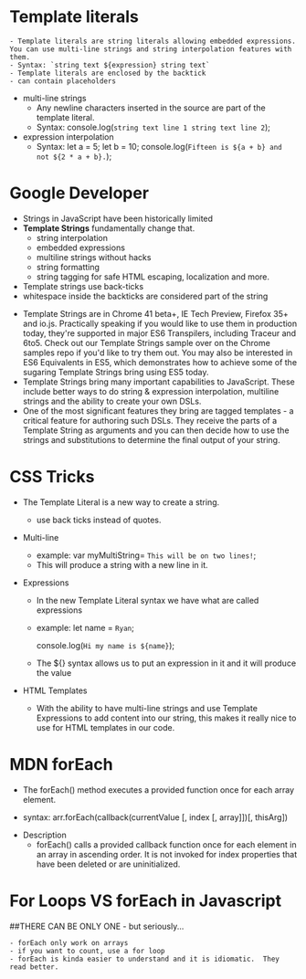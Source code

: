 # Template literals
    - Template literals are string literals allowing embedded expressions. You can use multi-line strings and string interpolation features with them.
    - Syntax: `string text ${expression} string text`
    - Template literals are enclosed by the backtick
    - can contain placeholders
* multi-line strings
    - Any newline characters inserted in the source are part of the template literal.
    - Syntax: console.log(`string text line 1
      string text line 2`);
* expression interpolation
    - Syntax:
     let a = 5;
     let b = 10;
     console.log(`Fifteen is ${a + b} and
     not ${2 * a + b}.`);

# Google Developer
- Strings in JavaScript have been historically limited
- **Template Strings** fundamentally change that.
    - string interpolation
    - embedded expressions
    - multiline strings without hacks
    - string formatting
    - string tagging for safe HTML escaping, localization and more.
- Template strings use back-ticks
- whitespace inside the backticks are considered part of the string 

* Template Strings are in Chrome 41 beta+, IE Tech Preview, Firefox 35+ and io.js. Practically speaking if you would like to use them in production today, they're supported in major ES6 Transpilers, including Traceur and 6to5. Check out our Template Strings sample over on the Chrome samples repo if you'd like to try them out. You may also be interested in ES6 Equivalents in ES5, which demonstrates how to achieve some of the sugaring Template Strings bring using ES5 today.
* Template Strings bring many important capabilities to JavaScript. These include better ways to do string & expression interpolation, multiline strings and the ability to create your own DSLs.
* One of the most significant features they bring are tagged templates - a critical feature for authoring such DSLs. They receive the parts of a Template String as arguments and you can then decide how to use the strings and substitutions to determine the final output of your string.

# CSS Tricks
* The Template Literal is a new way to create a string.
    - use back ticks instead of quotes.

* Multi-line
    - example: 
        var myMultiString= `This will be
        on two lines!`;
    - This will produce a string with a new line in it.
* Expressions
    - In the new Template Literal syntax we have what are called expressions
    - example:
        let name = `Ryan`;

        console.log(`Hi my name is ${name}`);
    - The ${} syntax allows us to put an expression in it and it will produce the value

* HTML Templates
    - With the ability to have multi-line strings and use Template Expressions to add content into our string, this makes it really nice to use for HTML templates in our code.

# MDN forEach

* The forEach() method executes a provided function once for each array element.
- syntax: arr.forEach(callback(currentValue [, index [, array]])[, thisArg])

* Description 
    - forEach() calls a provided callback function once for each element in an array in ascending order. It is not invoked for index properties that have been deleted or are uninitialized.

# For Loops VS forEach in Javascript

##THERE CAN BE ONLY ONE
    - but seriously...

    - forEach only work on arrays
    - if you want to count, use a for loop
    - forEach is kinda easier to understand and it is idiomatic.  They read better.  
